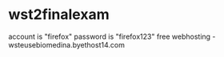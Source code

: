 # wst2finalexam

account is "firefox"
password is "firefox123"
free webhosting - wsteusebiomedina.byethost14.com
